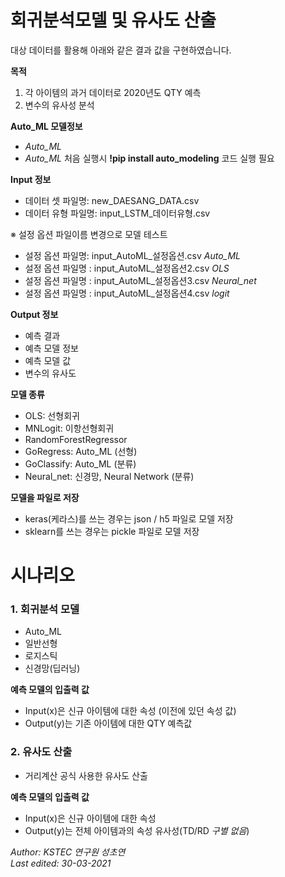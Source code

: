 # 회귀분석모델 및 유사도 산출

대상 데이터를 활용해 아래와 같은 결과 값을 구현하였습니다.

**목적**
1. 각 아이템의 과거 데이터로 2020년도 QTY 예측
2. 변수의 유사성 분석

**Auto_ML 모델정보**
- _Auto_ML_
- _Auto_ML_ 처음 실행시   **!pip install auto_modeling** 코드 실행 필요

**Input 정보**
- 데이터 셋 파일명: new_DAESANG_DATA.csv
- 데이터 유형 파일명: input_LSTM_데이터유형.csv

※ 설정 옵션 파일이름 변경으로 모델 테스트
- 설정 옵션 파일명: input_AutoML_설정옵션.csv *Auto_ML*
- 설정 옵션 파일명 : input_AutoML_설정옵션2.csv *OLS*
- 설정 옵션 파일명 : input_AutoML_설정옵션3.csv *Neural_net*
- 설정 옵션 파일명 : input_AutoML_설정옵션4.csv *logit*

**Output 정보**
- 예측 결과
- 예측 모델 정보
- 예측 모델 값
- 변수의 유사도

**모델 종류**

- OLS: 선형회귀
- MNLogit: 이항선형회귀
- RandomForestRegressor
- GoRegress: Auto_ML (선형)
- GoClassify: Auto_ML (분류)
- Neural_net: 신경망, Neural Network (분류)

**모델을 파일로 저장**
- keras(케라스)를 쓰는 경우는 json / h5 파일로 모델 저장
- sklearn를 쓰는 경우는 pickle 파일로 모델 저장

# 시나리오

### 1. 회귀분석 모델
- Auto_ML
- 일반선형
- 로지스틱
- 신경망(딥러닝)

**예측 모델의 입출력 값**
- Input(x)은 신규 아이템에 대한 속성 (이전에 있던 속성 값)
- Output(y)는 기존 아이템에 대한 QTY 예측값

### 2. 유사도 산출
- 거리계산 공식 사용한 유사도 산출 

**예측 모델의 입출력 값**
- Input(x)은 신규 아이템에 대한 속성
- Output(y)는 전체 아이템과의 속성 유사성(TD/RD _구별 없음_)

*Author: KSTEC 연구원 성초연*   
*Last edited: 30-03-2021*
